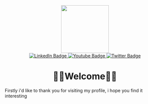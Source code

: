
<!--

https://media.giphy.com/media/UqxVRm1IaaIGk/giphy.gif
-->
<div align="center">
  <img src="https://media.giphy.com/media/3oriNLx3dUqFgVi86I/giphy.gif" width="150"/>
</div>

<div id="badges" align="center">
  <a href="https://www.linkedin.com/in/johann-felipe-toncon-poveda-445159209/">
    <img src="https://img.shields.io/badge/LinkedIn-blue?style=for-the-badge&logo=linkedin&logoColor=white" alt="LinkedIn Badge"/>
  </a>
  <a href="https://www.youtube.com/channel/UCBtxPYJKskpdga3iEl7zL3Q">
    <img src="https://img.shields.io/badge/YouTube-red?style=for-the-badge&logo=youtube&logoColor=white" alt="Youtube Badge"/>
  </a>
  <a href="https://www.instagram.com/root.johann/">
    <img src="https://img.shields.io/badge/Instagram-blue?style=for-the-badge&logo=instagram&logoColor=white" alt="Twitter Badge"/>
  </a>
</div>
<img src="https://komarev.com/ghpvc/?DevJohann&style=flat-square&color=blue" alt=""/>

<h1 align='center'>👨‍💻Welcome👨‍💻</h1>

<p>Firstly i'd like to thank you for visiting my profile, i hope you find it interesting</p>

<!--
Here are some ideas to get you started:

- 🔭 I’m currently working on ...
- 🌱 I’m currently learning ...
- 👯 I’m looking to collaborate on ...
- 🤔 I’m looking for help with ...
- 💬 Ask me about ...
- 📫 How to reach me: ...
- 😄 Pronouns: ...
- ⚡ Fun fact: ...

-->
